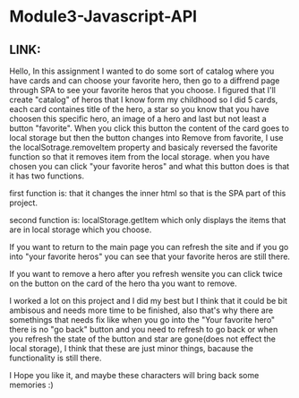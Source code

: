 <h1>Module3-Javascript-API </h1>
<h2>LINK:</h2>
<p>Hello, In this assignment I wanted to do some sort of catalog where you have cards and can choose your favorite hero, then go to a diffrend page through SPA to see your favorite heros that you choose. I figured that I'll create "catalog" of heros that I know form my childhood so I did 5 cards, each card containes title of the hero, a star so you know that you have choosen this specific hero, an image of a hero and last but not least a button "favorite". When you click this button the content of the card goes to local storage but then the button changes into Remove from favorite, I use the localSotrage.removeItem property and basicaly reversed the favorite function so that it removes item from the local storage. when you have chosen you can click "your favorite heros" and what this button does is that it has two functions.</p>

<p>first function is: that it changes the inner html so that is the SPA part of this project.</p>

<p>second function is: localStorage.getItem which only displays the items that are in local storage which you choose.</p>

<p>If you want to return to the main page you can refresh the site and if you go into "your favorite heros" you can see that your favorite heros are still there.</p>

<p>If you want to remove a hero after you refresh wensite you can click twice on the button on the card of the hero tha you want to remove.</p>

<p>I worked a lot on this project and I did my best but I think that it could be bit ambisous and needs more time to be finished, also that's why there are somethings that needs fix like when you go into the "Your favorite hero" there is no "go back" button and you need to refresh to go back or when you refresh the state of the button and star are gone(does not effect the local storage), I think that these are just minor things, bacause the functionality is still there.</p>

<p>I Hope you like it, and maybe these characters will bring back some memories :) </p>